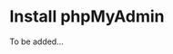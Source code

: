 # Install phpMyAdmin

To be added...


<!-- TODO : install and configure phpmyadmin op NgInx server -->